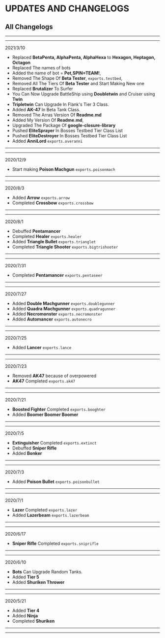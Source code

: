 # UPDATES AND CHANGELOGS

## All Changelogs

---
---

2021/3/10

- Replaced **BetaPenta, AlphaPenta, AlphaHexa** to **Hexagon, Heptagon, Octagon**
- Replaced The names of bots
- Added the name of bot = **Pet,SPIN=TEAM!**,
- Removed The Shape Of **Beta Tester**, `exports.testbed`,
- Removed All The Tiers Of **Beta Tester** and Start Making New one
- Replaced **Brutalizer** To Surfer
- You Can Now Upgrade BattleShip using **Doubletwin** and Cruiser using **Twin** 
- **Tripletwin** Can Upgrade In Flank's Tier 3 Class.
- Added **AK-47** In Beta Tank Class.
- Removed The Arras Version Of **Readme.md**
- Added My Version Of **Readme.md**,
- Upgraded The Package Of **google-closure-library**
- Pushed **EliteSprayer** In Bosses Testbed Tier Class List
- Pushed **EliteDestroyer** In Bosses Testbed Tier Class List
- Added **AnniLord** `exports.overanni`

---
---

2020/12/9

- Start making **Poison Machgun** `exports.poisonmach`

---
---

2020/8/3

- Added **Arrow** `exports.arrow`
- Completed **Crossbow** `exports.crossbow`

---
---

2020/8/1

- Debuffed **Pentamancer**
- Completed **Healer** `exports.healer`
- Added **Triangle Bullet** `exports.trianglet`
- Completed **Triangle Shooter** `exports.bigtrishooter`

---
---

2020/7/31

- Completed **Pentamancer** `exports.pentaseer`

---
---

2020/7/27

- Added **Double Machgunner** `exports.doublegunner`
- Added **Quadra Machgunner** `exports.quadragunner`
- Added **Necromonster** `exports.necromonster`
- Added **Automancer** `exports.autonecro`
---
---

2020/7/25

- Added **Lancer** `exports.lance`

---
---

2020/7/23

- Removed **AK47** because of overpowered 
- **AK47** Completed `exports.ak47`

---
---

2020/7/21

- **Boosted Fighter** Completed `exports.booghter`
- Added **Boomer Boomer Boomer**

---
---

2020/7/5

- **Extinguisher** Completed `exports.extinct`
- Debuffed **Sniper Rifle**
- Added **Bonker**

---
---

2020/7/3

- Added **Poison Bullet** `exports.poisonbullet`

---
---

2020/7/1

- **Lazer** Completed `exports.lazer`
- Added **Lazerbeam** `exports.lazerbeam`

---
---

2020/6/17

- **Sniper Rifle** Completed `exports.sniprifle`

---
---

2020/6/10

- **Bots** Can Upgrade Random Tanks.
- Added **Tier 5**
- Added **Shuriken Thrower**

---
---

2020/5/21

- Added **Tier 4**
- Added **Ninja**
- Completed **Shuriken**

---
---